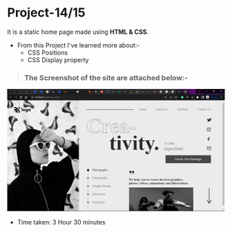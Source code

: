 # Project-14/15 
It is a static home page made using **HTML & CSS**.

- From this Project I've learned more about:-
  - CSS Positions
  - CSS Display property

> ### The Screenshot of the site are attached below:-

![Project-14 ScreenShot:](SS14.png "Dance Landing page")

- Time taken: 3 Hour 30 minutes